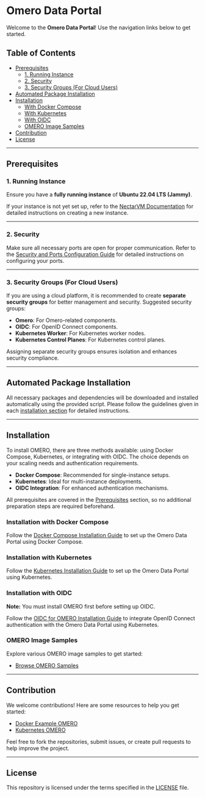 # Omero Data Portal

Welcome to the **Omero Data Portal**! Use the navigation links below to get started.

## Table of Contents

- [Prerequisites](#prerequisites)
  - [1. Running Instance](#1-running-instance)
  - [2. Security](#2-security)
  - [3. Security Groups (For Cloud Users)](#3-security-groups-for-cloud-users)
- [Automated Package Installation](#automated-package-installation)
- [Installation](#installation)
  - [With Docker Compose](#installation-with-docker-compose)
  - [With Kubernetes](#installation-with-kubernetes)
  - [With OIDC](#installation-with-oidc)
  - [OMERO Image Samples](#omero-image-samples)
- [Contribution](#contribution)
- [License](#license)

---

## Prerequisites

### 1. Running Instance

Ensure you have a **fully running instance** of **Ubuntu 22.04 LTS (Jammy)**.

If your instance is not yet set up, refer to the [NectarVM Documentation](https://nectarvm.example.com/documentation) for detailed instructions on creating a new instance.

---

### 2. Security

Make sure all necessary ports are open for proper communication. Refer to the [Security and Ports Configuration Guide](SECURITY.md) for detailed instructions on configuring your ports.

---

### 3. Security Groups (For Cloud Users)

If you are using a cloud platform, it is recommended to create **separate security groups** for better management and security. Suggested security groups:

- **Omero**: For Omero-related components.
- **OIDC**: For OpenID Connect components.
- **Kubernetes Worker**: For Kubernetes worker nodes.
- **Kubernetes Control Planes**: For Kubernetes control planes.

Assigning separate security groups ensures isolation and enhances security compliance.

---

## Automated Package Installation

All necessary packages and dependencies will be downloaded and installed automatically using the provided script. Please follow the guidelines given in each [installation section](#installation) for detailed instructions.

---

## Installation

To install OMERO, there are three methods available: using Docker Compose, Kubernetes, or integrating with OIDC. The choice depends on your scaling needs and authentication requirements.

- **Docker Compose**: Recommended for single-instance setups.
- **Kubernetes**: Ideal for multi-instance deployments.
- **OIDC Integration**: For enhanced authentication mechanisms.

All prerequisites are covered in the [Prerequisites](#prerequisites) section, so no additional preparation steps are required beforehand.

### Installation with Docker Compose

Follow the [Docker Compose Installation Guide](InstallationDockerCompose/README.md) to set up the Omero Data Portal using Docker Compose.

### Installation with Kubernetes

Follow the [Kubernetes Installation Guide](InstallationKubernetes/README.md) to set up the Omero Data Portal using Kubernetes.

### Installation with OIDC

**Note:** You must install OMERO first before setting up OIDC.

Follow the [OIDC for OMERO Installation Guide](InstallationOIDC/README.md) to integrate OpenID Connect authentication with the Omero Data Portal using Kubernetes.

### OMERO Image Samples

Explore various OMERO image samples to get started:

- [Browse OMERO Samples](OmeroImageSamples/README.md)

---

## Contribution

We welcome contributions! Here are some resources to help you get started:

- [Docker Example OMERO](https://github.com/ome/docker-example-omero)
- [Kubernetes OMERO](https://github.com/manics/kubernetes-omero)

Feel free to fork the repositories, submit issues, or create pull requests to help improve the project.

---

## License

This repository is licensed under the terms specified in the [LICENSE](LICENSE) file.
